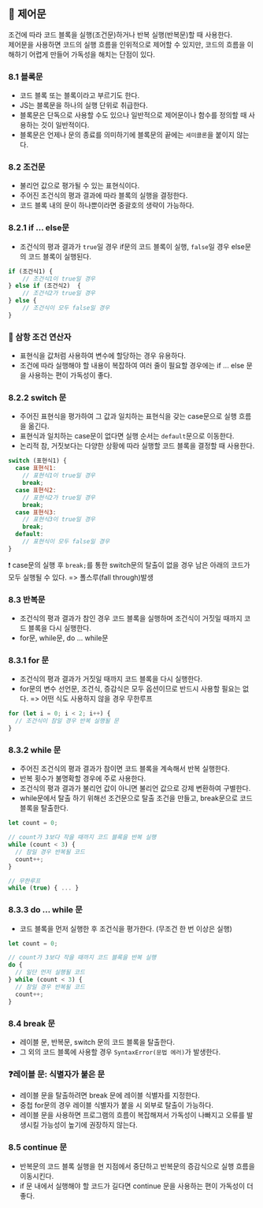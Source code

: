 ## 💫 제어문

조건에 따라 코드 블록을 실행(조건문)하거나 반복 실행(반복문)할 때 사용한다.<br>
제어문을 사용하면 코드의 실행 흐름을 인위적으로 제어할 수 있지만, 코드의 흐름을 이해하기 어렵게 만들어 가독성을 해치는 단점이 있다.

### 8.1 블록문

- 코드 블록 또는 블록이라고 부르기도 한다.
- JS는 블록문을 하나의 실행 단위로 취급한다.
- 블록문은 단독으로 사용할 수도 있으나 일반적으로 제어문이나 함수를 정의할 때 사용하는 것이 일반적이다.
- 블록문은 언제나 문의 종료를 의미하기에 블록문의 끝에는 `세미콜론`을 붙이지 않는다.

### 8.2 조건문

- 불리언 값으로 평가될 수 있는 표현식이다.
- 주어진 조건식의 평과 결과에 따라 블록의 실행을 결정한다.
- 코드 블록 내의 문이 하나뿐이라면 중괄호의 생략이 가능하다.

### 8.2.1 if ... else문

- 조건식의 평과 결과가 `true`일 경우 if문의 코드 블록이 실행, `false`일 경우 else문의 코드 블록이 실행된다.

```javascript
if (조건식1) {
    // 조건식1이 true일 경우
} else if (조건식2)  {
    // 조건식2가 true일 경우
} else {
    // 조건식이 모두 false일 경우
}
```

### 🔗 삼항 조건 연산자

- 표현식을 값처럼 사용하여 변수에 할당하는 경우 유용하다.
- 조건에 따라 실행해야 할 내용이 복잡하여 여러 줄이 필요할 경우에는 if ... else 문을 사용하는 편이 가독성이 좋다.

### 8.2.2 switch 문

- 주어진 표현식을 평가하여 그 값과 일치하는 표현식을 갖는 case문으로 실행 흐름을 옮긴다.
- 표현식과 일치하는 case문이 없다면 실행 순서는 `default`문으로 이동한다.
- 논리적 참, 거짓보다는 다양한 상황에 따라 실행할 코드 블록을 결정할 때 사용한다.

```javascript
switch (표현식1) {
  case 표현식1:
    // 표현식1이 true일 경우
    break;
  case 표현식2:
    // 표현식2가 true일 경우
    break;
  case 표현식3:
    // 표현식3이 true일 경우
    break;
  default:
    // 표현식이 모두 false일 경우
}
```
❗ case문의 실행 후 `break;`를 통한 switch문의 탈출이 없을 경우 남은 아래의 코드가 모두 실행될 수 있다. => 폴스루(fall through)발생

### 8.3 반복문

- 조건식의 평과 결과가 참인 경우 코드 블록을 실행하며 조건식이 거짓일 때까지 코드 블록을 다시 실행한다.
- for문, while문, do ... while문

### 8.3.1 for 문

- 조건식의 평과 결과가 거짓일 때까지 코드 블록을 다시 실행한다.
- for문의 변수 선언문, 조건식, 증감식은 모두 옵션이므로 반드시 사용할 필요는 없다. => 어떤 식도 사용하지 않을 경우 무한루프

```javascript
for (let i = 0; i < 2; i++) {
  // 조건식이 참일 경우 반복 실행될 문
}
```

### 8.3.2 while 문

- 주어진 조건식의 평과 결과가 참이면 코드 블록을 계속해서 반복 실행한다.
- 반복 횟수가 불명확할 경우에 주로 사용한다.
- 조건식의 평과 결과가 불리언 값이 아니면 불리언 값으로 강제 변환하여 구별한다.
- while문에서 탈출 하기 위해선 조건문으로 탈출 조건을 만들고, break문으로 코드 블록을 탈출한다.

```javascript
let count = 0;

// count가 3보다 작을 때까지 코드 블록을 반복 실행
while (count < 3) {
  // 참일 경우 반복될 코드
  count++;
}

// 무한루프
while (true) { ... }
```

### 8.3.3 do ... while 문

- 코드 블록을 먼저 실행한 후 조건식을 평가한다. (무조건 한 번 이상은 실행)

```javascript
let count = 0;

// count가 3보다 작을 때까지 코드 블록을 반복 실행
do {
  // 일단 먼저 실행될 코드
} while (count < 3) {
  // 참일 경우 반복될 코드
  count++;
}
```

### 8.4 break 문

- 레이블 문, 반복문, switch 문의 코드 블록을 탈출한다.
- 그 외의 코드 블록에 사용할 경우 `SyntaxError(문법 에러)`가 발생한다.


### ❓레이블 문: 식별자가 붙은 문

- 레이블 문을 탈출하려면 break 문에 레이블 식별자를 지정한다.
- 중첩 for문의 경우 레이블 식별자가 붙을 시 외부로 탈출이 가능하다.
- 레이블 문을 사용하면 프로그램의 흐름이 복잡해져서 가독성이 나빠지고 오류를 발생시킬 가능성이 높기에 권장하지 않는다.

### 8.5 continue 문

- 반복문의 코드 블록 실행을 현 지점에서 중단하고 반복문의 증감식으로 실행 흐름을 이동시킨다.
- if 문 내에서 실행해야 할 코드가 길다면 continue 문을 사용하는 편이 가독성이 더 좋다.
